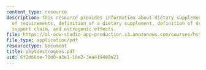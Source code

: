 ```yaml
---
content_type: resource
description: This resource provides information about dietary supplements, anatomy
  of requirements, definition of a dietary supplement, definition of drug, nutrition
  support claim, and estrogenic effects.
file: https://ol-ocw-studio-app-production.s3.amazonaws.com/courses/hst-071-human-reproductive-biology-fall-2005/6f2d66de70d0a3e118e23ea419488a21_phytoestrogens.pdf
file_type: application/pdf
resourcetype: Document
title: phytoestrogens.pdf
uid: 6f2d66de-70d0-a3e1-18e2-3ea419488a21
---
```

